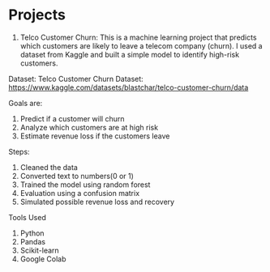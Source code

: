 # Projects
1. Telco Customer Churn:
This is a machine learning project that predicts which customers are likely to leave a telecom company (churn).
I used a dataset from Kaggle and built a simple model to identify high-risk customers.

Dataset:
 Telco Customer Churn Dataset: https://www.kaggle.com/datasets/blastchar/telco-customer-churn/data

 Goals are:
 1. Predict if a customer will churn
 2. Analyze which customers are at high risk
 3. Estimate revenue loss if the customers leave

 Steps:
 1. Cleaned the data
 2. Converted text to numbers(0 or 1)
 3. Trained the model using random forest
 4. Evaluation using a confusion matrix
 5. Simulated possible revenue loss and recovery
    
Tools Used
1.  Python
2.  Pandas
3.  Scikit-learn
4.  Google Colab


